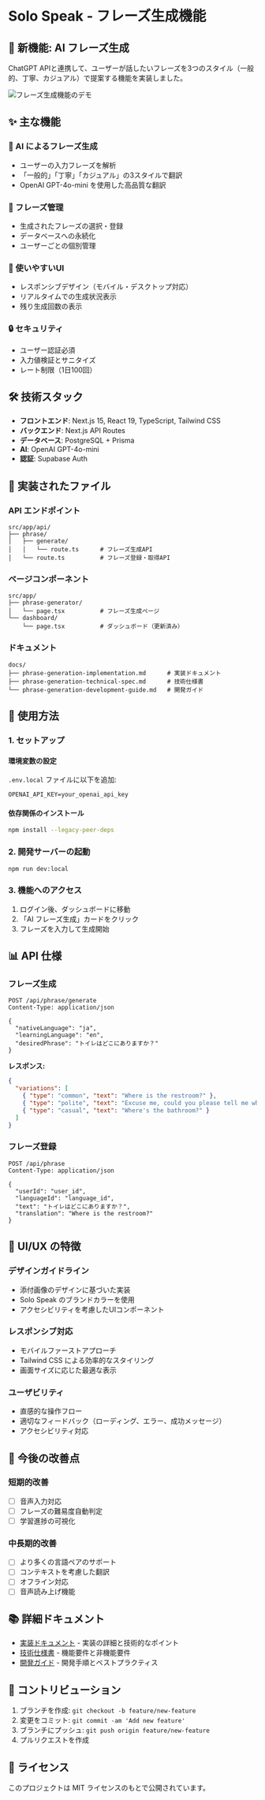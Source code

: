 # Solo Speak - フレーズ生成機能

## 🚀 新機能: AI フレーズ生成

ChatGPT APIと連携して、ユーザーが話したいフレーズを3つのスタイル（一般的、丁寧、カジュアル）で提案する機能を実装しました。

![フレーズ生成機能のデモ](docs/demo-screenshot.png)

## ✨ 主な機能

### 🤖 AI によるフレーズ生成
- ユーザーの入力フレーズを解析
- 「一般的」「丁寧」「カジュアル」の3スタイルで翻訳
- OpenAI GPT-4o-mini を使用した高品質な翻訳

### 📝 フレーズ管理
- 生成されたフレーズの選択・登録
- データベースへの永続化
- ユーザーごとの個別管理

### 🎯 使いやすいUI
- レスポンシブデザイン（モバイル・デスクトップ対応）
- リアルタイムでの生成状況表示
- 残り生成回数の表示

### 🔒 セキュリティ
- ユーザー認証必須
- 入力値検証とサニタイズ
- レート制限（1日100回）

## 🛠️ 技術スタック

- **フロントエンド**: Next.js 15, React 19, TypeScript, Tailwind CSS
- **バックエンド**: Next.js API Routes
- **データベース**: PostgreSQL + Prisma
- **AI**: OpenAI GPT-4o-mini
- **認証**: Supabase Auth

## 📁 実装されたファイル

### API エンドポイント
```
src/app/api/
├── phrase/
│   ├── generate/
│   │   └── route.ts      # フレーズ生成API
│   └── route.ts          # フレーズ登録・取得API
```

### ページコンポーネント
```
src/app/
├── phrase-generator/
│   └── page.tsx          # フレーズ生成ページ
└── dashboard/
    └── page.tsx          # ダッシュボード（更新済み）
```

### ドキュメント
```
docs/
├── phrase-generation-implementation.md      # 実装ドキュメント
├── phrase-generation-technical-spec.md      # 技術仕様書
└── phrase-generation-development-guide.md   # 開発ガイド
```

## 🚀 使用方法

### 1. セットアップ

#### 環境変数の設定
`.env.local` ファイルに以下を追加:
```env
OPENAI_API_KEY=your_openai_api_key
```

#### 依存関係のインストール
```bash
npm install --legacy-peer-deps
```

### 2. 開発サーバーの起動
```bash
npm run dev:local
```

### 3. 機能へのアクセス
1. ログイン後、ダッシュボードに移動
2. 「AI フレーズ生成」カードをクリック
3. フレーズを入力して生成開始

## 📊 API 仕様

### フレーズ生成
```http
POST /api/phrase/generate
Content-Type: application/json

{
  "nativeLanguage": "ja",
  "learningLanguage": "en",
  "desiredPhrase": "トイレはどこにありますか？"
}
```

**レスポンス:**
```json
{
  "variations": [
    { "type": "common", "text": "Where is the restroom?" },
    { "type": "polite", "text": "Excuse me, could you please tell me where the restroom is?" },
    { "type": "casual", "text": "Where's the bathroom?" }
  ]
}
```

### フレーズ登録
```http
POST /api/phrase
Content-Type: application/json

{
  "userId": "user_id",
  "languageId": "language_id",
  "text": "トイレはどこにありますか？",
  "translation": "Where is the restroom?"
}
```

## 🎨 UI/UX の特徴

### デザインガイドライン
- 添付画像のデザインに基づいた実装
- Solo Speak のブランドカラーを使用
- アクセシビリティを考慮したUIコンポーネント

### レスポンシブ対応
- モバイルファーストアプローチ
- Tailwind CSS による効率的なスタイリング
- 画面サイズに応じた最適な表示

### ユーザビリティ
- 直感的な操作フロー
- 適切なフィードバック（ローディング、エラー、成功メッセージ）
- アクセシビリティ対応

## 🔧 今後の改善点

### 短期的改善
- [ ] 音声入力対応
- [ ] フレーズの難易度自動判定
- [ ] 学習進捗の可視化

### 中長期的改善
- [ ] より多くの言語ペアのサポート
- [ ] コンテキストを考慮した翻訳
- [ ] オフライン対応
- [ ] 音声読み上げ機能

## 📚 詳細ドキュメント

- [実装ドキュメント](docs/phrase-generation-implementation.md) - 実装の詳細と技術的なポイント
- [技術仕様書](docs/phrase-generation-technical-spec.md) - 機能要件と非機能要件
- [開発ガイド](docs/phrase-generation-development-guide.md) - 開発手順とベストプラクティス

## 🤝 コントリビューション

1. ブランチを作成: `git checkout -b feature/new-feature`
2. 変更をコミット: `git commit -am 'Add new feature'`
3. ブランチにプッシュ: `git push origin feature/new-feature`
4. プルリクエストを作成

## 📄 ライセンス

このプロジェクトは MIT ライセンスのもとで公開されています。
